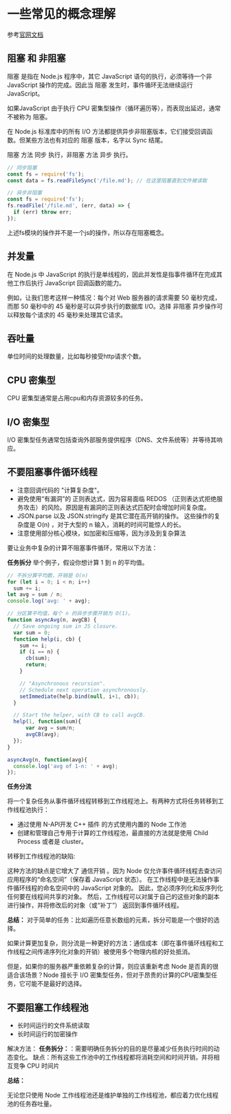 # 一些常见的概念理解

参考[官网文档](https://nodejs.org/zh-cn/docs/guides/dont-block-the-event-loop/)

## 阻塞 和 非阻塞

阻塞 是指在 Node.js 程序中，其它 JavaScript 语句的执行，必须等待一个非 JavaScript 操作的完成。因此当 阻塞 发生时，事件循环无法继续运行JavaScript。

如果JavaScript 由于执行 CPU 密集型操作（循环遍历等），而表现出延迟，通常不被称为 阻塞。

在 Node.js 标准库中的所有 I/O 方法都提供异步非阻塞版本，它们接受回调函数。但某些方法也有对应的 阻塞 版本，名字以 Sync 结尾。

阻塞 方法 同步 执行，非阻塞 方法 异步 执行。
```js
// 同步阻塞
const fs = require('fs');
const data = fs.readFileSync('/file.md'); // 在这里阻塞直到文件被读取

// 异步非阻塞
const fs = require('fs');
fs.readFile('/file.md', (err, data) => {
  if (err) throw err;
});
```
上述fs模块的操作并不是一个js的操作，所以存在阻塞概念。

## 并发量

在 Node.js 中 JavaScript 的执行是单线程的，因此并发性是指事件循环在完成其他工作后执行 JavaScript 回调函数的能力。

例如，让我们思考这样一种情况：每个对 Web 服务器的请求需要 50 毫秒完成，而那 50 毫秒中的 45 毫秒是可以异步执行的数据库 I/O。选择 非阻塞 异步操作可以释放每个请求的 45 毫秒来处理其它请求。

## 吞吐量

单位时间的处理数量，比如每秒接受http请求个数。

## CPU 密集型

CPU 密集型通常是占用cpu和内存资源较多的任务。

## I/O 密集型

I/O 密集型任务通常包括查询外部服务提供程序（DNS、文件系统等）并等待其响应。

## 不要阻塞事件循环线程

- 注意回调代码的 "计算复杂度"。 
- 避免使用“有漏洞”的 正则表达式，因为容易面临 REDOS （正则表达式拒绝服务攻击）的风险。原因是有漏洞的正则表达式匹配时会增加时间复杂度。
- JSON.parse 以及 JSON.stringify 是其它潜在高开销的操作。 这些操作的复杂度是 O(n) ，对于大型的 n 输入，消耗的时间可能惊人的长。
- 注意使用部分核心模块，如加密和压缩等，因为涉及到复杂算法

要让业务中复杂的计算不阻塞事件循环，常用以下方法：

**任务拆分**
举个例子，假设你想计算 1 到 n 的平均值。
```js
// 不拆分算平均数，开销是 O(n)
for (let i = 0; i < n; i++)
  sum += i;
let avg = sum / n;
console.log('avg: ' + avg);
```
```js
// 分区算平均值，每个 n 的异步步骤开销为 O(1)。
function asyncAvg(n, avgCB) {
  // Save ongoing sum in JS closure.
  var sum = 0;
  function help(i, cb) {
    sum += i;
    if (i == n) {
      cb(sum);
      return;
    }

    // "Asynchronous recursion".
    // Schedule next operation asynchronously.
    setImmediate(help.bind(null, i+1, cb));
  }

  // Start the helper, with CB to call avgCB.
  help(1, function(sum){
      var avg = sum/n;
      avgCB(avg);
  });
}

asyncAvg(n, function(avg){
  console.log('avg of 1-n: ' + avg);
});
```

**任务分流**

将一个复杂任务从事件循环线程转移到工作线程池上。有两种方式将任务转移到工作线程池执行：
- 通过使用 N-API开发 C++ 插件 的方式使用内置的 Node 工作池
- 创建和管理自己专用于计算的工作线程池，最直接的方法就是使用 Child Process 或者是 cluster。

转移到工作线程池的缺陷:

这种方法的缺点是它增大了 通信开销 。因为 Node 仅允许事件循环线程去查访问应用程序的“命名空间”（保存着 JavaScript 状态）。 在工作线程中是无法操作事件循环线程的命名空间中的 JavaScript 对象的。 因此，您必须序列化和反序列化任何要在线程间共享的对象。 然后，工作线程可以对属于自己的这些对象的副本进行操作，并将修改后的对象（或“补丁”） 返回到事件循环线程。

**总结：**
对于简单的任务：比如遍历任意长数组的元素，拆分可能是一个很好的选择。

如果计算更加复杂，则分流是一种更好的方法：通信成本（即在事件循环线程和工作线程之间传递序列化对象的开销）被使用多个物理内核的好处抵消。 

但是，如果你的服务器严重依赖复杂的计算，则应该重新考虑 Node 是否真的很适合该场景？Node 擅长于 I/O 密集型任务，但对于昂贵的计算的CPU密集型任务，它可能不是最好的选择。


## 不要阻塞工作线程池

- 长时间运行的文件系统读取
- 长时间运行的加密操作

解决方法：
**任务拆分：**：需要明确任务拆分的目的是尽量减少任务执行时间的动态变化。
缺点：所有这些工作池中的工作线程都将消耗空间和时间开销，并将相互竞争 CPU 时间片

**总结：**

无论您只使用 Node 工作线程池还是维护单独的工作线程池，都应着力优化线程池的任务吞吐量。